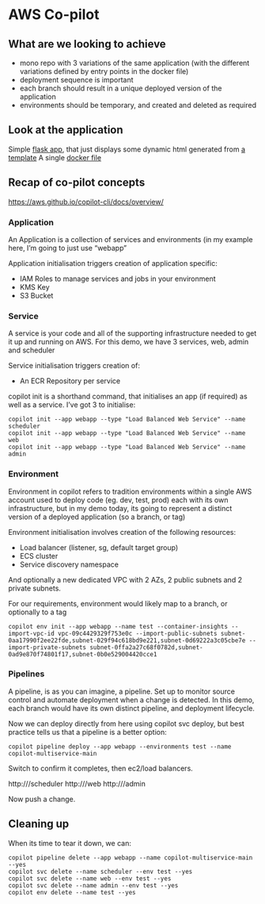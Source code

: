 # AWS Co-pilot
## What are we looking to achieve

* mono repo with 3 variations of the same application (with the different variations defined by entry points in the docker file)
* deployment sequence is important
* each branch should result in a unique deployed version of the application
* environments should be temporary, and created and deleted as required

## Look at the application

Simple [flask app](./app.py), that just displays some dynamic html generated from [a template](./index.html)
A single [docker file](./Dockerfile)

## Recap of co-pilot concepts

https://aws.github.io/copilot-cli/docs/overview/

### Application

An Application is a collection of services and environments (in my example here, I’m going to just use “webapp”

Application initialisation triggers creation of application specific:

* IAM Roles to manage services and jobs in your environment
* KMS Key
* S3 Bucket

### Service

A service is your code and all of the supporting infrastructure needed to get it up and running on AWS.  For this demo, we have 3 services, web, admin and scheduler

Service initialisation triggers creation of:

* An ECR Repository per service

copilot init is a shorthand command, that initialises an app (if required) as well as a service.  I’ve got 3 to initialise:

```
copilot init --app webapp --type "Load Balanced Web Service" --name scheduler
copilot init --app webapp --type "Load Balanced Web Service" --name web
copilot init --app webapp --type "Load Balanced Web Service" --name admin
```

### Environment

Environment in copilot refers to tradition environments within a single AWS account used to deploy code (eg. dev, test, prod) each with its own infrastructure, but in my demo today, its going to represent a distinct version of a deployed application (so a branch, or tag)

Environment initialisation involves creation of the following resources:

* Load balancer (listener, sg, default target group)
* ECS cluster
* Service discovery namespace

And optionally a new dedicated VPC with 2 AZs, 2 public subnets and 2 private subnets.

For our requirements, environment would likely map to a branch, or optionally to a tag

```
copilot env init --app webapp --name test --container-insights --import-vpc-id vpc-09c4429329f753e0c --import-public-subnets subnet-0aa17990f2ee22fde,subnet-029f94c618bd9e221,subnet-0d69222a3c05cbe7e --import-private-subnets subnet-0ffa2a27c68f0782d,subnet-0ad9e870f74801f17,subnet-0b0e529004420cce1
```

### Pipelines

A pipeline, is as you can imagine, a pipeline.  Set up to monitor source control and automate deployment when a change is detected.  In this demo, each branch would have its own distinct pipeline, and deployment lifecycle.

Now we can deploy directly from here using copilot svc deploy, but best practice tells us that a pipeline is a better option:

```
copilot pipeline deploy --app webapp --environments test --name copilot-multiservice-main
```

Switch to confirm it completes, then ec2/load balancers.

http://<LOAD BALANCER_URL>/scheduler
http://<LOAD BALANCER_URL>/web
http://<LOAD BALANCER_URL>/admin

Now push a change.

## Cleaning up
When its time to tear it down, we can:

```
copilot pipeline delete --app webapp --name copilot-multiservice-main --yes
copilot svc delete --name scheduler --env test --yes
copilot svc delete --name web --env test --yes
copilot svc delete --name admin --env test --yes
copilot env delete --name test --yes
```